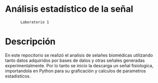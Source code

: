 # Análisis estadístico de la señal 
           Laboratorio 1 
# Descripción 
En este repocitorio se realizó el analisis de selañes biomédicas utilizando tanto datos adquiridos por bases de datos y otras señales generadas experimentalmente. 
Por lo tanto se inicio la descarga un señal fisiologica, importandola en Python para su graficación y calculos de parametros estadisticos. 
